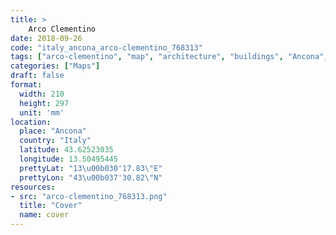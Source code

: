 ```yaml
---
title: > 
    Arco Clementino
date: 2018-09-26
code: "italy_ancona_arco-clementino_768313"
tags: ["arco-clementino", "map", "architecture", "buildings", "Ancona", "Italy"]
categories: ["Maps"]
draft: false
format:
  width: 210
  height: 297
  unit: 'mm'
location:
  place: "Ancona"
  country: "Italy"
  latitude: 43.62523035
  longitude: 13.50495445
  prettyLat: "13\u00b030'17.83\"E"
  prettyLon: "43\u00b037'30.82\"N"
resources:
- src: "arco-clementino_768313.png"
  title: "Cover"
  name: cover
---
```


